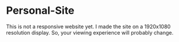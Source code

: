 # Personal-Site

This is not a responsive website yet. I made the site on a 1920x1080 resolution display. So, your viewing experience will probably change. 
